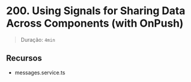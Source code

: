 # 200. Using Signals for Sharing Data Across Components (with OnPush)

> Duração: `4min`

## Recursos
- messages.service.ts
